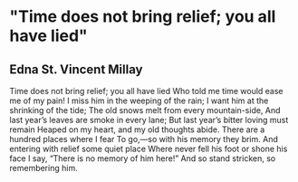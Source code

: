 # "Time does not bring relief; you all have lied"
## Edna St. Vincent Millay
Time does not bring relief; you all have lied
Who told me time would ease me of my pain!
I miss him in the weeping of the rain;
I want him at the shrinking of the tide;
The old snows melt from every mountain-side,
And last year’s leaves are smoke in every lane;
But last year’s bitter loving must remain
Heaped on my heart, and my old thoughts abide.
There are a hundred places where I fear
To go,—so with his memory they brim.
And entering with relief some quiet place
Where never fell his foot or shone his face
I say, “There is no memory of him here!”
And so stand stricken, so remembering him.